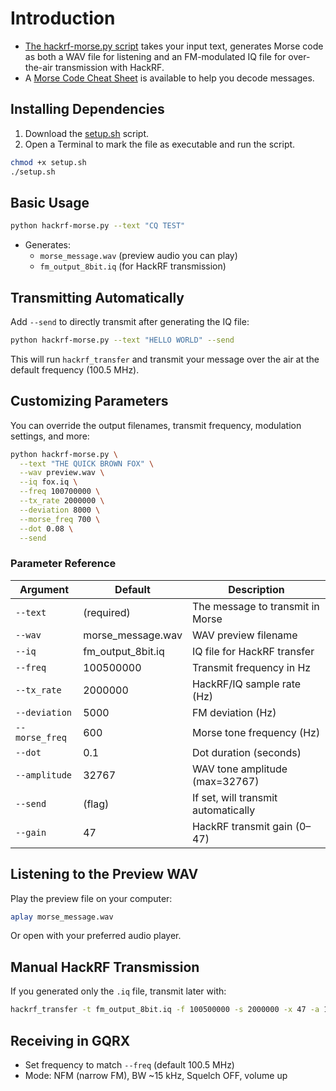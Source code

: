 # Introduction
* [The hackrf-morse.py script](https://github.com/DSUmjham/GenCyber/blob/master/HackRF_Morse_Code/hackrf-morse.py) takes your input text, generates Morse code as both a WAV file for listening and an FM-modulated IQ file for over-the-air transmission with HackRF.
* A [Morse Code Cheat Sheet](https://github.com/DSUmjham/GenCyber/blob/master/HackRF_Morse_Code/morse_cheat_sheet.md) is available to help you decode messages.

## Installing Dependencies
1. Download the [setup.sh](https://github.com/DSUmjham/GenCyber/raw/refs/heads/master/HackRF_Morse_Code/setup.sh) script.
2. Open a Terminal to mark the file as executable and run the script.
```bash
chmod +x setup.sh
./setup.sh
```
## Basic Usage
```bash
python hackrf-morse.py --text "CQ TEST"
```

- Generates:
  - `morse_message.wav` (preview audio you can play)
  - `fm_output_8bit.iq` (for HackRF transmission)


## Transmitting Automatically
Add `--send` to directly transmit after generating the IQ file:

```bash
python hackrf-morse.py --text "HELLO WORLD" --send
```

This will run `hackrf_transfer` and transmit your message over the air at the default frequency (100.5 MHz).

## Customizing Parameters

You can override the output filenames, transmit frequency, modulation settings, and more:

```bash
python hackrf-morse.py \
  --text "THE QUICK BROWN FOX" \
  --wav preview.wav \
  --iq fox.iq \
  --freq 100700000 \
  --tx_rate 2000000 \
  --deviation 8000 \
  --morse_freq 700 \
  --dot 0.08 \
  --send
```

### Parameter Reference

| Argument       | Default             | Description                         |
| -------------- | ------------------- | ----------------------------------- |
| `--text`       | (required)          | The message to transmit in Morse    |
| `--wav`        | morse\_message.wav  | WAV preview filename                |
| `--iq`         | fm\_output\_8bit.iq | IQ file for HackRF transfer         |
| `--freq`       | 100500000           | Transmit frequency in Hz            |
| `--tx_rate`    | 2000000             | HackRF/IQ sample rate (Hz)          |
| `--deviation`  | 5000                | FM deviation (Hz)                   |
| `--morse_freq` | 600                 | Morse tone frequency (Hz)           |
| `--dot`        | 0.1                 | Dot duration (seconds)              |
| `--amplitude`  | 32767               | WAV tone amplitude (max=32767)      |
| `--send`       | (flag)              | If set, will transmit automatically |
| `--gain`       | 47                  | HackRF transmit gain (0–47)         |

## Listening to the Preview WAV

Play the preview file on your computer:

```bash
aplay morse_message.wav
```

Or open with your preferred audio player.

## Manual HackRF Transmission

If you generated only the `.iq` file, transmit later with:

```bash
hackrf_transfer -t fm_output_8bit.iq -f 100500000 -s 2000000 -x 47 -a 1 -R
```

## Receiving in GQRX
- Set frequency to match `--freq` (default 100.5 MHz)
- Mode: NFM (narrow FM), BW \~15 kHz, Squelch OFF, volume up